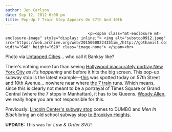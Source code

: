 ```yaml
---
author: Jen Carlson
date: Sep 12, 2012 6:00 pm
title: Pop-Up 7 Train Stop Appears On 57th And 10th
---
```


	
										<p><span class="mt-enclosure mt-enclosure-image" style="display: inline;"> <img alt="substop0912.jpeg" src="https://web.archive.org/web/20150608224351im_/http://gothamist.com/attachments/arts_jen/substop0912.jpeg" width="640" height="628" class="image-none"> </span><br>
<span class="photo_caption">Photo via <a href="https://web.archive.org/web/20150608224351/https://twitter.com/untappedcities/status/245995686548611072">Untapped Cities</a>... who call it Banksy like?</span></p>

<p>There&apos;s nothing more fun than seeing <a href="https://web.archive.org/web/20150608224351/http://gothamist.com/tags/nycasseenontv">Hollywood inaccurately portray New York City</a> <em>as it&apos;s happening</em> and before it hits the big screen. This pop-up subway stop is the latest example&#x2014;<a href="https://web.archive.org/web/20150608224351/http://instagram.com/p/PfXg3msz2Q/">this</a> was spotted today on 57th Street and 10th Avenue... nowhere near where <a href="https://web.archive.org/web/20150608224351/http://mta.info/nyct/service/sevenlin.htm">the 7 train</a> runs. Which means, since this is clearly not meant to be a portrayal of Times Square or Grand Central (where the 7 stops in Manhattan), it has to be Queens. <a href="https://web.archive.org/web/20150608224351/http://gothamist.com/2012/09/10/woody_allen_spotted_filming_on_the.php">Woody Allen</a>, we really hope you are not responsible for this.</p>

<p>Previously: <a href="https://web.archive.org/web/20150608224351/http://gothamist.com/2009/08/06/subway_6.php">Lincoln Center&apos;s subway stop</a> comes to DUMBO and <em>Men In Black</em> bring an old school subway stop <a href="https://web.archive.org/web/20150608224351/http://gothamist.com/2011/05/27/men_in_black_iii.php">to Brooklyn Heights</a>.</p>

<p><strong>UPDATE:</strong> This was for <em>Law &amp; Order SVU</em>!</p>					
										
									
				